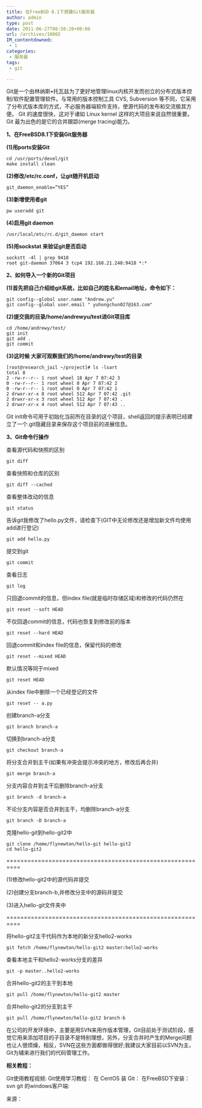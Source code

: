 ```yaml
---
title: 在FreeBSD 8.1下搭建Git服务器
author: admin
type: post
date: 2011-06-27T06:58:28+00:00
url: /archives/10065
IM_contentdowned:
 - 1
categories:
 - 服务器
tags:
 - git

---
```

Git是一个由林纳斯•托瓦兹为了更好地管理linux内核开发而创立的分布式版本控制/软件配置管理软件。与常用的版本控制工具 CVS, Subversion 等不同，它采用了分布式版本库的方式，不必服务器端软件支持，使源代码的发布和交流极其方便。 Git 的速度很快，这对于诸如 Linux kernel 这样的大项目来说自然很重要。 Git 最为出色的是它的合并跟踪(merge tracing)能力。

**1、在FreeBSD8.1下安装Git服务器**

**(1)用ports安装Git**

```
cd /usr/ports/devel/git
make install clean
```

**(2)修改/etc/rc.conf，让git随开机启动**

```
git_daemon_enable=”YES”
```

**(3)新增使用者git**

```
pw useradd git
```

**(4)启用git daemon**

```
/usr/local/etc/rc.d/git_daemon start
```

**(5)用sockstat 来验证git是否启动**

```
sockstt -4l | grep 9418
root git-daemon 37064 3 tcp4 192.168.21.248:9418 *:*
```



**2、如何导入一个新的Git项目**

**(1)首先把自己介绍给git系统，比如自己的姓名和email地址，命令如下：**

```
git config--global user.name "Andrew.yu"
git config--global user.email " yuhongchun027@163.com"
```

**(2)提交我的目录/home/andrewyu/test进Git项目库**

```
cd /home/andrewy/test/
git init
git add .
git commit
```

**(3)这时候 大家可观察我们的/home/andrewy/test的目录**

```
[root@research_jail ~/project]# ls -lsart
total 8
2 -rw-r--r-- 1 root wheel 18 Apr 7 07:42 3
0 -rw-r--r-- 1 root wheel 0 Apr 7 07:42 2
0 -rw-r--r-- 1 root wheel 0 Apr 7 07:42 1
2 drwxr-xr-x 8 root wheel 512 Apr 7 07:42 .git
2 drwxr-xr-x 3 root wheel 512 Apr 7 07:43 .
2 drwxr-xr-x 4 root wheel 512 Apr 7 07:43 ..
```

Git init命令可用于初始化当前所在目录的这个项目，shell返回的提示表明已经建立了一个.git隐藏目录来保存这个项目前的进展信息。

**3、Git命令行操作**

查看源代码和快照的区别

```
git diff
```

查看快照和仓库的区别

```
git diff --cached
```

查看整体改动的信息

```
git status
```

告诉git我修改了hello.py文件，请检查下(GIT中无论修改还是增加新文件均使用add进行登记)

```
git add hello.py
```

提交到git

```
git commit
```

查看日志

```
git log
```

只回退commit的信息，但index file(就是临时存储区域)和修改的代码仍然在

```
git reset --soft HEAD
```

不仅回退commit的信息，代码也恢复到修改前的版本

```
git reset --hard HEAD
```

回退commit和index file的信息，保留代码的修改

```
git reset --mixed HEAD
```

默认情况等同于mixed

```
git reset HEAD
```

从index file中删除一个已经登记的文件

```
git reset -- a.py
```

创建branch-a分支

```
git branch branch-a
```

切换到branch-a分支

```
git checkout branch-a
```

将分支合并到主干(如果有冲突会提示冲突的地方，修改后再合并)

```
git merge branch-a
```

分支内容合并到主干后删除branch-a分支

```
git branch -d branch-a
```

不论分支内容是否合并到主干，均删除branch-a分支

```
git branch -D branch-a
```

克隆hello-git到hello-git2中

```
git clone /home/flynewton/hello-git hello-git2
cd hello-git2
```

==========================================================

(1)修改hello-git2中的源代码并提交

(2)创建分支branch-b,并修改分支中的源码并提交

(3)进入hello-git文件夹中

==========================================================

将hello-git2主干代码作为本地的新分支hello2-works

```
git fetch /home/flynewton/hello-git2 master:hello2-works
```

查看本地主干和hello2-works分支的差异

```
git -p master..hello2-works
```

合并hello-git2的主干到本地

```
git pull /home/flynewton/hello-git2 master
```

合并hello-git2的分支到主干

```
git pull /home/flynewton/hello-git2 branch-b
```

在公司的开发环境中，主要是用SVN来用作版本管理，Git目前处于测试阶段，感觉它用来添加项目的子目录不是特别理想，另外，分支合并时产生的Merge问题也让人很烦燥，相反，SVN在这些方面都做得很好;我建议大家目前以SVN为主，Git为辅来进行我们的代码管理工作。

**相关教程：**

Git使用教程视频:
Git使用学习教程：
在 CentOS 装 Git：
在FreeBSD下安装：
svn git 的windows客户端:

来源：